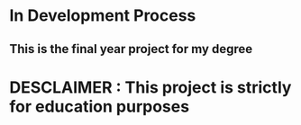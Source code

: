 # In Development Process

## This is the final year project for my degree

# DESCLAIMER : This project is strictly for education purposes

